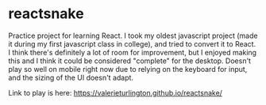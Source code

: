 # reactsnake

Practice project for learning React. I took my oldest javascript project (made it during my first javascript class in college), and tried to convert it to React. I think there's definitely a lot of room for improvement, but I enjoyed making this and I think it could be considered "complete" for the desktop. Doesn't play so well on mobile right now due to relying on the keyboard for input, and the sizing of the UI doesn't adapt.

Link to play is here: https://valerieturlington.github.io/reactsnake/
